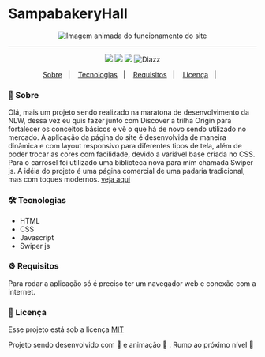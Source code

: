 # SampabakeryHall

<p align="center">
  <img alt="Imagem animada do funcionamento do site" src="https://github.com/wevdiaz/SampabakeryHall/blob/main/assets/img/sampabakeryHall.gif">
</p>
 

***

 <p align="center">  
      <a>
          <img src="https://img.shields.io/github/repo-size/wevdiaz/SampabakeryHall?color=B27E70">        
      </a>  
      <a>
          <img src="https://img.shields.io/github/license/wevdiaz/SampabakeryHall?color=%23B27E70">         
      </a>      
      <a>
          <img src="https://img.shields.io/github/languages/count/wevdiaz/SampabakeryHall?color=%23B27E70">       
      </a>      
      <a>          
          <img alt="Diazz" src="https://img.shields.io/badge/made%20by-Diazz-SampabakeryHall?color=%23B27E70"> 
      </a>      
  </p> 

<p align="center">
    <a href="#speech_balloon-sobre">Sobre</a>&nbsp;&nbsp;&nbsp;|&nbsp;&nbsp;&nbsp;
    <a href="#hammer_and_wrench-tecnologias">Tecnologias</a>&nbsp;&nbsp;&nbsp;|&nbsp;&nbsp;&nbsp;
    <a href="#gear-requisitos">Requisitos</a>&nbsp;&nbsp;&nbsp;|&nbsp;&nbsp;&nbsp;
    <a href="#scroll-licença">Licença</a>&nbsp;&nbsp;&nbsp;|&nbsp;&nbsp;&nbsp;    
</p>

 ### :speech_balloon: Sobre
 Olá, mais um projeto sendo realizado na maratona de desenvolvimento da NLW, dessa vez eu quis fazer junto com Discover a trilha Origin para fortalecer os conceitos básicos e vê o que há de novo sendo utilizado no mercado. A aplicação da página do site é desenvolvida de maneira dinâmica e com layout responsivo para diferentes tipos de tela, além de poder trocar as cores com facilidade, devido a variável base criada no CSS. Para o carrosel foi utilizado uma biblioteca nova para mim chamada Swiper js. A idéia do projeto é uma página comercial de uma padaria tradicional, mas com toques modernos. [veja aqui](https://wevdiaz.github.io/SampabakeryHall/#home)
 
 ### :hammer_and_wrench: Tecnologias
 
 * HTML
 * CSS
 * Javascript
 * Swiper js 


### :gear: Requisitos

Para rodar a aplicação só é preciso ter um  navegador web e conexão com a internet.


### :scroll: Licença

Esse projeto está sob a licença [MIT](https://github.com/wevdiaz/SampabakeryHall/blob/main/LICENSE)

Projeto sendo desenvolvido com :blue_heart: e animação  :star_struck: . Rumo ao próximo nível :rocket:

 
 
